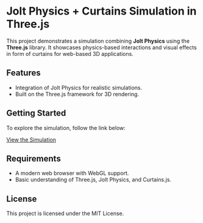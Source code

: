 # Jolt Physics + Curtains Simulation in Three.js

This project demonstrates a simulation combining **Jolt Physics** using the **Three.js** library. It showcases  physics-based interactions and visual effects in form of curtains for web-based 3D applications.

## Features
- Integration of Jolt Physics for realistic simulations.
- Built on the Three.js framework for 3D rendering.

## Getting Started
To explore the simulation, follow the link below:

[View the Simulation](#https://jolt-curtains.vercel.app/)

## Requirements
- A modern web browser with WebGL support.
- Basic understanding of Three.js, Jolt Physics, and Curtains.js.

## License
This project is licensed under the MIT License.